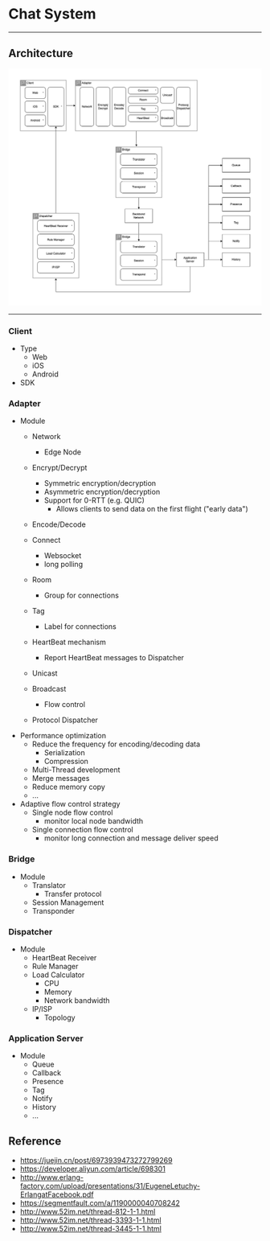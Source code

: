# Chat System

---

## Architecture

![chat_system](./chat_system.png)

---

### Client
- Type
  - Web
  - iOS
  - Android
- SDK

### Adapter
- Module
  - Network
    - Edge Node
  - Encrypt/Decrypt
    - Symmetric encryption/decryption
    - Asymmetric encryption/decryption
    - Support for 0-RTT (e.g. QUIC)
      - Allows clients to send data on the first flight ("early data")
  - Encode/Decode

  - Connect
    - Websocket
    - long polling
  - Room
    - Group for connections
  - Tag
    - Label for connections
  - HeartBeat mechanism
    - Report HeartBeat messages to Dispatcher
  - Unicast
  - Broadcast
    - Flow control
  - Protocol Dispatcher
- Performance optimization
  - Reduce the frequency for encoding/decoding data
    - Serialization
    - Compression
  - Multi-Thread development
  - Merge messages
  - Reduce memory copy
  - ...
- Adaptive flow control strategy
    - Single node flow control
      - monitor local node bandwidth
    - Single connection flow control
      - monitor long connection and message deliver speed

### Bridge
- Module
  - Translator
    - Transfer protocol
  - Session Management
  - Transponder

### Dispatcher
- Module
  - HeartBeat Receiver
  - Rule Manager
  - Load Calculator
    - CPU
    - Memory
    - Network bandwidth
  - IP/ISP
    - Topology

### Application Server
- Module
  - Queue
  - Callback
  - Presence
  - Tag
  - Notify
  - History
  - ...


## Reference
- https://juejin.cn/post/6973939473272799269
- https://developer.aliyun.com/article/698301
- http://www.erlang-factory.com/upload/presentations/31/EugeneLetuchy-ErlangatFacebook.pdf
- https://segmentfault.com/a/1190000040708242
- http://www.52im.net/thread-812-1-1.html
- http://www.52im.net/thread-3393-1-1.html
- http://www.52im.net/thread-3445-1-1.html
